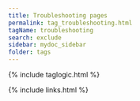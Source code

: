 ```yaml
---
title: Troubleshooting pages
permalink: tag_troubleshooting.html
tagName: troubleshooting
search: exclude
sidebar: mydoc_sidebar
folder: tags
---
```


{% include taglogic.html %}

{% include links.html %}
